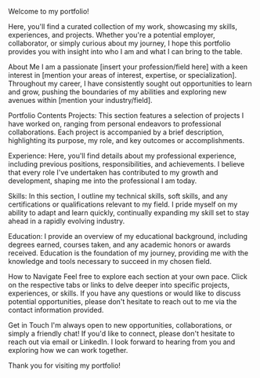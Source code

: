 Welcome to my portfolio!

Here, you'll find a curated collection of my work, showcasing my skills, experiences, and projects. Whether you're a potential employer, collaborator, or simply curious about my journey, I hope this portfolio provides you with insight into who I am and what I can bring to the table.

About Me
I am a passionate [insert your profession/field here] with a keen interest in [mention your areas of interest, expertise, or specialization]. Throughout my career, I have consistently sought out opportunities to learn and grow, pushing the boundaries of my abilities and exploring new avenues within [mention your industry/field].

Portfolio Contents
Projects: This section features a selection of projects I have worked on, ranging from personal endeavors to professional collaborations. Each project is accompanied by a brief description, highlighting its purpose, my role, and key outcomes or accomplishments.

Experience: Here, you'll find details about my professional experience, including previous positions, responsibilities, and achievements. I believe that every role I've undertaken has contributed to my growth and development, shaping me into the professional I am today.

Skills: In this section, I outline my technical skills, soft skills, and any certifications or qualifications relevant to my field. I pride myself on my ability to adapt and learn quickly, continually expanding my skill set to stay ahead in a rapidly evolving industry.

Education: I provide an overview of my educational background, including degrees earned, courses taken, and any academic honors or awards received. Education is the foundation of my journey, providing me with the knowledge and tools necessary to succeed in my chosen field.

How to Navigate
Feel free to explore each section at your own pace. Click on the respective tabs or links to delve deeper into specific projects, experiences, or skills. If you have any questions or would like to discuss potential opportunities, please don't hesitate to reach out to me via the contact information provided.

Get in Touch
I'm always open to new opportunities, collaborations, or simply a friendly chat! If you'd like to connect, please don't hesitate to reach out via email or LinkedIn. I look forward to hearing from you and exploring how we can work together.

Thank you for visiting my portfolio!
